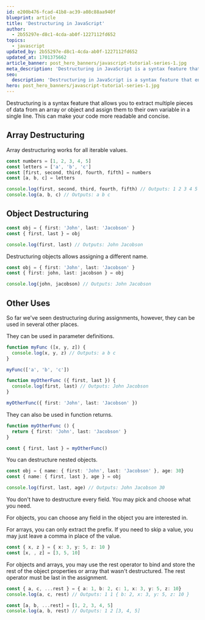 ```yaml
---
id: e200b476-fcad-41b8-ac39-a08c88aa940f
blueprint: article
title: 'Destructuring in JavaScript'
author:
  - 2b55297e-d8c1-4cda-ab0f-1227112fd652
topics:
  - javascript
updated_by: 2b55297e-d8c1-4cda-ab0f-1227112fd652
updated_at: 1701375662
article_banner: post_hero_banners/javascript-tutorial-series-1.jpg
meta_description: 'Destructuring in JavaScript is a syntax feature that enables efficient extraction and assignment of data from arrays or objects into separate variables, enhancing code readability and brevity.'
seo:
  description: 'Destructuring in JavaScript is a syntax feature that enables efficient extraction and assignment of data from arrays or objects into separate variables, enhancing code readability and brevity.'
hero: post_hero_banners/javascript-tutorial-series-1.jpg
---
```

Destructuring is a syntax feature that allows you to extract multiple pieces of data from an array or object and assign them to their own variable in a single line. This can make your code more readable and concise.

## Array Destructuring
Array destructuring works for all iterable values.

```typescript
const numbers = [1, 2, 3, 4, 5]
const letters = ['a', 'b', 'c']
const [first, second, third, fourth, fifth] = numbers
const [a, b, c] = letters

console.log(first, second, third, fourth, fifth) // Outputs: 1 2 3 4 5
console.log(a, b, c) // Outputs: a b c
```

## Object Destructuring
```typescript
const obj = { first: 'John', last: 'Jacobson' }
const { first, last } = obj

console.log(first, last) // Outputs: John Jacobson
```

Destructuring objects allows assigning a different name.
```typescript
const obj = { first: 'John', last: 'Jacobson' }
const { first: john, last: jacobson } = obj

console.log(john, jacobson) // Outputs: John Jacobson
```

## Other Uses
So far we've seen destructuring during assignments, however, they can be used in several other places.

They can be used in parameter definitions.
```typescript
function myFunc ([x, y, z]) {
  console.log(x, y, z) // Outputs: a b c
}

myFunc(['a', 'b', 'c'])

function myOtherFunc ({ first, last }) {
  console.log(first, last) // Outputs: John Jacobson
}

myOtherFunc({ first: 'John', last: 'Jacobson' })
```

They can also be used in function returns.

```typescript
function myOtherFunc () {
  return { first: 'John', last: 'Jacobson' }
}

const { first, last } = myOtherFunc()
```

You can destructure nested objects.

```typescript
const obj = { name: { first: 'John', last: 'Jacobson' }, age: 30}
const { name: { first, last }, age } = obj

console.log(first, last, age) // Outputs: John Jacobson 30
```

You don't have to destructure every field. You may pick and choose what you need.

For objects, you can choose any field in the object you are interested in.

For arrays, you can only extract the prefix. If you need to skip a value, you may just leave a comma in place of the value.

```typescript
const { x, z } = { x: 3, y: 5, z: 10 }
const [x, , z] = [3, 5, 10]
```

For objects and arrays, you may use the rest operator to bind and store the rest of the object properties or array that wasn't destructured. The rest operator must be last in the assignment.

```typescript
const { a, c, ...rest } = { a: 1, b: 2, c: 1, x: 3, y: 5, z: 10}
console.log(a, c, rest) // Outputs: 1 1 { b: 2, x: 3, y: 5, z: 10 }

const [a, b, ...rest] = [1, 2, 3, 4, 5]
console.log(a, b, rest) // Outputs: 1 2 [3, 4, 5]
```
